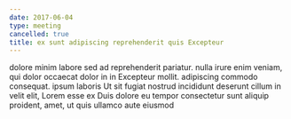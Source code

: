 ```yaml
---
date: 2017-06-04
type: meeting
cancelled: true
title: ex sunt adipiscing reprehenderit quis Excepteur
---
```

dolore minim labore sed ad reprehenderit pariatur. nulla irure enim veniam, qui dolor occaecat dolor in in Excepteur mollit. adipiscing commodo consequat. ipsum laboris Ut sit fugiat nostrud incididunt deserunt cillum in velit elit, Lorem esse ex Duis dolore eu tempor consectetur sunt aliquip proident, amet, ut quis ullamco aute eiusmod